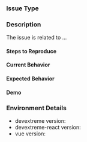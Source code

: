 <!--
  Note: if the issue is a general Vue question, please check Vue Docs first: https://vuejs.org/v2/guide/
  If your question is about  DevExtreme widgets' APIs, use the DevExpress Support Center: https://www.devexpress.com/Support/Center
-->

### Issue Type
<!-- E.g. 'question', 'bug report', 'feature request' -->

### Description
<!-- Specify what exactly the issue is related to (e.g. a component name) -->
The issue is related to ...

#### Steps to Reproduce
<!-- If the current behavior is a bug, please provide the steps to reproduce -->

#### Current Behavior

#### Expected Behavior

#### Demo
<!--
  If you provide a minimal demo of the problem\proposal, it helps us to solve it much faster.
  Paste the link to your online code editor (like https://stackblitz.com) below:
-->

### Environment Details
<!--
Specify DevExtreme version, DevExtreme Vue Components version, Vue version and other environment details or notes you consider important.
-->
- devextreme version:
- devextreme-react version:
- vue version:
